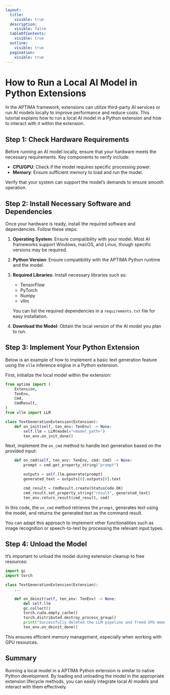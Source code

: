 ```yaml
---
layout:
  title:
    visible: true
  description:
    visible: false
  tableOfContents:
    visible: true
  outline:
    visible: true
  pagination:
    visible: true
---
```


# How to Run a Local AI Model in Python Extensions

In the APTIMA framework, extensions can utilize third-party AI services or run AI models locally to improve performance and reduce costs. This tutorial explains how to run a local AI model in a Python extension and how to interact with it within the extension.

## Step 1: Check Hardware Requirements

Before running an AI model locally, ensure that your hardware meets the necessary requirements. Key components to verify include:

- **CPU/GPU**: Check if the model requires specific processing power.
- **Memory**: Ensure sufficient memory to load and run the model.

Verify that your system can support the model’s demands to ensure smooth operation.

## Step 2: Install Necessary Software and Dependencies

Once your hardware is ready, install the required software and dependencies. Follow these steps:

1. **Operating System**: Ensure compatibility with your model. Most AI frameworks support Windows, macOS, and Linux, though specific versions may be required.
2. **Python Version**: Ensure compatibility with the APTIMA Python runtime and the model.
3. **Required Libraries**: Install necessary libraries such as:

   - TensorFlow
   - PyTorch
   - Numpy
   - vllm

   You can list the required dependencies in a `requirements.txt` file for easy installation.

4. **Download the Model**: Obtain the local version of the AI model you plan to run.

## Step 3: Implement Your Python Extension

Below is an example of how to implement a basic text generation feature using the `vllm` inference engine in a Python extension.

First, initialize the local model within the extension:

```python
from aptima import (
    Extension,
    TenEnv,
    Cmd,
    CmdResult,
)
from vllm import LLM

class TextGenerationExtension(Extension):
    def on_init(self, ten_env: TenEnv) -> None:
        self.llm = LLM(model="<model_path>")
        ten_env.on_init_done()
```

Next, implement the `on_cmd` method to handle text generation based on the provided input:

```python
    def on_cmd(self, ten_env: TenEnv, cmd: Cmd) -> None:
        prompt = cmd.get_property_string("prompt")

        outputs = self.llm.generate(prompt)
        generated_text = outputs[0].outputs[0].text

        cmd_result = CmdResult.create(StatusCode.OK)
        cmd_result.set_property_string("result", generated_text)
        ten_env.return_result(cmd_result, cmd)
```

In this code, the `on_cmd` method retrieves the `prompt`, generates text using the model, and returns the generated text as the command result.

You can adapt this approach to implement other functionalities such as image recognition or speech-to-text by processing the relevant input types.

## Step 4: Unload the Model

It’s important to unload the model during extension cleanup to free resources:

```python
import gc
import torch

class TextGenerationExtension(Extension):
    ...

    def on_deinit(self, ten_env: TenEnv) -> None:
        del self.llm
        gc.collect()
        torch.cuda.empty_cache()
        torch.distributed.destroy_process_group()
        print("Successfully deleted the LLM pipeline and freed GPU memory!")
        ten_env.on_deinit_done()
```

This ensures efficient memory management, especially when working with GPU resources.

## Summary

Running a local model in a APTIMA Python extension is similar to native Python development. By loading and unloading the model in the appropriate extension lifecycle methods, you can easily integrate local AI models and interact with them effectively.
